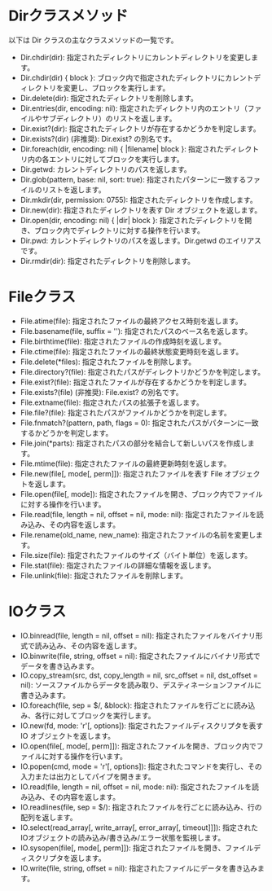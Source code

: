 # Dirクラスメソッド
以下は Dir クラスの主なクラスメソッドの一覧です。
- Dir.chdir(dir): 指定されたディレクトリにカレントディレクトリを変更します。
- Dir.chdir(dir) { block }: ブロック内で指定されたディレクトリにカレントディレクトリを変更し、ブロックを実行します。
- Dir.delete(dir): 指定されたディレクトリを削除します。
- Dir.entries(dir, encoding: nil): 指定されたディレクトリ内のエントリ（ファイルやサブディレクトリ）のリストを返します。
- Dir.exist?(dir): 指定されたディレクトリが存在するかどうかを判定します。
- Dir.exists?(dir) (非推奨): Dir.exist? の別名です。
- Dir.foreach(dir, encoding: nil) { |filename| block }: 指定されたディレクトリ内の各エントリに対してブロックを実行します。
- Dir.getwd: カレントディレクトリのパスを返します。
- Dir.glob(pattern, base: nil, sort: true): 指定されたパターンに一致するファイルのリストを返します。
- Dir.mkdir(dir, permission: 0755): 指定されたディレクトリを作成します。
- Dir.new(dir): 指定されたディレクトリを表す Dir オブジェクトを返します。
- Dir.open(dir, encoding: nil) { |dir| block }: 指定されたディレクトリを開き、ブロック内でディレクトリに対する操作を行います。
- Dir.pwd: カレントディレクトリのパスを返します。Dir.getwd のエイリアスです。
- Dir.rmdir(dir): 指定されたディレクトリを削除します。

# Fileクラス
- File.atime(file): 指定されたファイルの最終アクセス時刻を返します。
- File.basename(file, suffix = ''): 指定されたパスのベース名を返します。
- File.birthtime(file): 指定されたファイルの作成時刻を返します。
- File.ctime(file): 指定されたファイルの最終状態変更時刻を返します。
- File.delete(*files): 指定されたファイルを削除します。
- File.directory?(file): 指定されたパスがディレクトリかどうかを判定します。
- File.exist?(file): 指定されたファイルが存在するかどうかを判定します。
- File.exists?(file) (非推奨): File.exist? の別名です。
- File.extname(file): 指定されたパスの拡張子を返します。
- File.file?(file): 指定されたパスがファイルかどうかを判定します。
- File.fnmatch?(pattern, path, flags = 0): 指定されたパスがパターンに一致するかどうかを判定します。
- File.join(*parts): 指定されたパスの部分を結合して新しいパスを作成します。
- File.mtime(file): 指定されたファイルの最終更新時刻を返します。
- File.new(file[, mode[, perm]]): 指定されたファイルを表す File オブジェクトを返します。
- File.open(file[, mode]): 指定されたファイルを開き、ブロック内でファイルに対する操作を行います。
- File.read(file, length = nil, offset = nil, mode: nil): 指定されたファイルを読み込み、その内容を返します。
- File.rename(old_name, new_name): 指定されたファイルの名前を変更します。
- File.size(file): 指定されたファイルのサイズ（バイト単位）を返します。
- File.stat(file): 指定されたファイルの詳細な情報を返します。
- File.unlink(file): 指定されたファイルを削除します。

# IOクラス
- IO.binread(file, length = nil, offset = nil): 指定されたファイルをバイナリ形式で読み込み、その内容を返します。
- IO.binwrite(file, string, offset = nil): 指定されたファイルにバイナリ形式でデータを書き込みます。
- IO.copy_stream(src, dst, copy_length = nil, src_offset = nil, dst_offset = nil): ソースファイルからデータを読み取り、デスティネーションファイルに書き込みます。
- IO.foreach(file, sep = $/, &block): 指定されたファイルを行ごとに読み込み、各行に対してブロックを実行します。
- IO.new(fd, mode: 'r'[, options]): 指定されたファイルディスクリプタを表す IO オブジェクトを返します。
- IO.open(file[, mode[, perm]]): 指定されたファイルを開き、ブロック内でファイルに対する操作を行います。
- IO.popen(cmd, mode = 'r'[, options]): 指定されたコマンドを実行し、その入力または出力としてパイプを開きます。
- IO.read(file, length = nil, offset = nil, mode: nil): 指定されたファイルを読み込み、その内容を返します。
- IO.readlines(file, sep = $/): 指定されたファイルを行ごとに読み込み、行の配列を返します。
- IO.select(read_array[, write_array[, error_array[, timeout]]]): 指定されたIOオブジェクトの読み込み/書き込み/エラー状態を監視します。
- IO.sysopen(file[, mode[, perm]]): 指定されたファイルを開き、ファイルディスクリプタを返します。
- IO.write(file, string, offset = nil): 指定されたファイルにデータを書き込みます。
